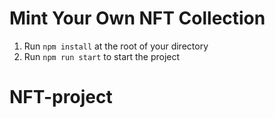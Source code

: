 # Mint Your Own NFT Collection

1. Run `npm install` at the root of your directory
2. Run `npm run start` to start the project

# NFT-project

